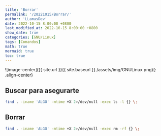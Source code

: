 ```yaml
---
title: 'Borrar'
permalink: '/20221015/Borrar/'
author: 'LLamasDev'
date: 2022-10-15 8:00:00 +0800
last_modified_at: 2022-10-15 8:00:00 +0800
show_date: true
categories: [GNU/Linux]
tags: [Comandos]
math: true
mermaid: true
toc: true
---
```


![image-center]({{ site.url }}{{ site.baseurl }}./assets/img/GNULinux.png){: .align-center}

## Buscar para asegurarte

```bash
find . -iname 'ALGO' -mtime +X 2>/dev/null -exec ls -l {} \;
```

## Borrar

```bash
find . -iname 'ALGO' -mtime +X 2>/dev/null -exec rm -rf {} \;
```